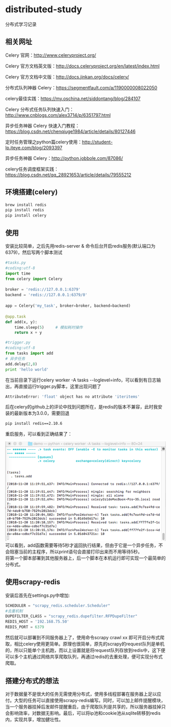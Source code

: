 # distributed-study
分布式学习记录
## 相关网址
Celery 官网：http://www.celeryproject.org/

Celery 官方文档英文版：http://docs.celeryproject.org/en/latest/index.html

Celery 官方文档中文版：http://docs.jinkan.org/docs/celery/ 

分布式队列神器 Celery：https://segmentfault.com/a/1190000008022050

celery最佳实践：https://my.oschina.net/siddontang/blog/284107

Celery 分布式任务队列快速入门：http://www.cnblogs.com/alex3714/p/6351797.html

异步任务神器 Celery 快速入门教程：https://blog.csdn.net/chenqiuge1984/article/details/80127446

定时任务管理之python篇celery使用：http://student-lp.iteye.com/blog/2093397

异步任务神器 Celery：http://python.jobbole.com/87086/

celery任务调度框架实践：https://blog.csdn.net/qq_28921653/article/details/79555212
## 环境搭建(celery)
```bash
brew install redis
pip install redis
pip install celery
```
## 使用
安装比较简单，之后先用redis-server & 命令后台开启redis服务(默认端口为6379)，然后写两个脚本测试
```python
#tasks.py
#coding:utf-8
import time
from celery import Celery

broker = 'redis://127.0.0.1:6379'
backend = 'redis://127.0.0.1:6379/0'

app = Celery('my_task', broker=broker, backend=backend)

@app.task
def add(x, y):
    time.sleep(5)     # 模拟耗时操作
    return x + y
```

```python
#trigger.py
#coding:utf-8
from tasks import add
# 异步任务
add.delay(2,8)
print 'hello world'
```
在当前目录下运行celery worker -A tasks --loglevel=info，可以看到有日志输出，再直接运行trigger.py脚本，这里出现问题了
```bash
AttributeError: 'float' object has no attribute 'iteritems'
```
后在celery的github上的评论中找到问题所在，是redis的版本不兼容，此时我安装的最新版本为3.0.0，需要回退
```bash
pip install redis==2.10.6
```
重启服务，可以看到正确结果了： 

![](https://github.com/weizhimeng/celery-study/blob/master/1.png) 
可以看到，add函数需要等待5秒才返回执行结果，但由于它是一个异步任务，不会阻塞当前的主程序，所以print语句会直接打印出来而不用等待5秒。  
将第一个脚本部署到其他服务器上，后一个脚本在本机运行即可实现一个最简单的分布式。

## 使用scrapy-redis
安装后首先在settings.py中增加:
```python
SCHEDULER = "scrapy_redis.scheduler.Scheduler"
#去重机制
DUPEFILTER_CLASS = "scrapy_redis.dupefilter.RFPDupeFilter"
REDIS_HOST = '192.168.75.50'
REDIS_PORT = 6379
```
然后就可以部署到不同服务器上了，使用命令scrapy crawl xx 即可开启分布式爬取，相比celery使用更简单。原理也很简单，原先的scrapy的request队列是单机的，所以只能单个主机跑，而以上设置就是将request队列存放到redis中，这下便可以多个主机通过网络共享爬取队列，再通过redis的去重处理，便可实现分布式爬取。

## 搭建分布式的想法
对于数据量不是很大的任务无需使用分布式，使用多线程部署在服务器上足以应付。大型的任务可以直接使用scrapy-redis编写。同时，可以加上邮件提醒模块，当一个服务器挂掉后发邮件提醒重启，由于爬取队列是共享的，所以服务器挂掉只会影响效率，对数据无影响。最后，可以将ip池和cookie池从sqlite转移到redis内，实现共享，增加健壮性。 

